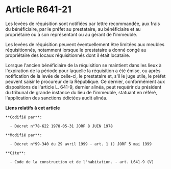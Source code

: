 # Article R641-21

Les levées de réquisition sont notifiées par lettre recommandée, aux frais du bénéficiaire, par le préfet au prestataire, au
bénéficiaire et au propriétaire ou à son représentant ou au gérant de l'immeuble. 

Les levées de réquisition peuvent éventuellement être limitées aux meubles réquisitionnés, notamment lorsque le prestataire a
donné congé au propriétaire des locaux réquisitionnés dont il était locataire. 

Lorsque l'ancien bénéficiaire de la réquisition se maintient dans les lieux à l'expiration de la période pour laquelle la
réquisition a été émise, ou après notification de la levée de celle-ci, le prestataire et, s'il le juge utile, le préfet
peuvent saisir le procureur de la République. Ce dernier, conformément aux dispositions de l'article L. 641-9, dernier
alinéa, peut requérir du président du tribunal de grande instance du lieu de l'immeuble, statuant en référé, l'application
des sanctions édictées audit alinéa.

**Liens relatifs à cet article**

	**Codifié par**:

	  - Décret n°78-622 1978-05-31 JORF 8 JUIN 1978

	**Modifié par**:

	  - Décret n°99-340 du 29 avril 1999 - art. 1 () JORF 5 mai 1999

	**Cite**:

	  - Code de la construction et de l'habitation. - art. L641-9 (V)
